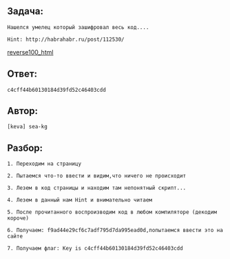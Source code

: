## Задача: 

    Нашелся умелец который зашифровал весь код....

    Hint: http://habrahabr.ru/post/112530/
 [reverse100_html](https://freehackquest.com/files/quests/1924691F-EB7F-42F9-10CA-F6B2F269276C_reverse100_html)

## Ответ:
    c4cff44b60130184d39fd52c46403cdd

## Автор: 
    [keva] sea-kg

## Разбор:
    1. Переходим на страницу

    2. Пытаемся что-то ввести и видим,что ничего не происходит 

    3. Лезем в код страницы и находим там непонятный скрипт...

    4. Лезем в данный нам Hint и внимательно читаем

    5. После прочитанного воспроизводим код в любом компиляторе (декодим короче)

    6. Получаем: f9ad44e29cf6c7adf795d7da995ead0d,попытаемся ввести это на сайте 
    
    7. Получаем флаг: Key is c4cff44b60130184d39fd52c46403cdd

